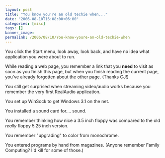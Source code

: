 ```yaml
---
layout: post
title: "You know you're an old techie when..."
date: "2006-08-10T16:08:00+06:00"
categories: [misc]
tags: []
banner_image: 
permalink: /2006/08/10/You-know-youre-an-old-techie-when
---
```


You click the Start menu, look away, look back, and have no idea what application you were about to run.

While reading a web page, you remember a link that you <b>need</b> to visit as soon as you finish this page, but when you finish reading the current page, you've already forgotten about the other page. (Thanks CJ!)

You still get surprised when streaming video/audio works because you remember the very first RealAudio application.

You set up WinSock to get Windows 3.1 on the net.

You installed a sound card for.... sound.

You remember thinking how nice a 3.5 inch floppy was compared to the old <i>really</i> floppy 5.25 inch version.

You remember "upgrading" to color from monochrome.

You entered programs by hand from magazines. (Anyone remember Family Computing? I'd kill for some of those.)